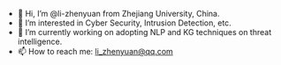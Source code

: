 - 👋 Hi, I’m @li-zhenyuan from Zhejiang University, China.
- 👀 I’m interested in Cyber Security, Intrusion Detection, etc.
- 🌱 I’m currently working on adopting NLP and KG techniques on threat intelligence.
- 📫 How to reach me: li_zhenyuan@qq.com

<!---
li-zhenyuan/li-zhenyuan is a ✨ special ✨ repository because its `README.md` (this file) appears on your GitHub profile.
You can click the Preview link to take a look at your changes.
--->
